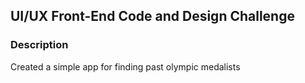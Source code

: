 ## UI/UX Front-End Code and Design Challenge

### Description
Created a simple app for finding past olympic medalists
